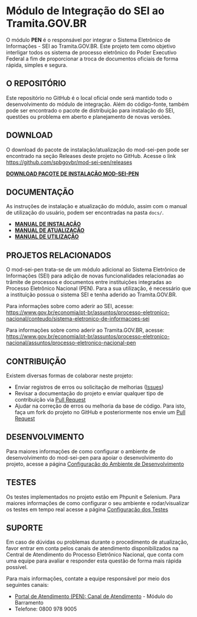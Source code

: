# Módulo de Integração do SEI ao Tramita.GOV.BR

O módulo **PEN** é o responsável por integrar o Sistema Eletrônico de Informações - SEI ao Tramita.GOV.BR. Este projeto tem como objetivo interligar todos os sistema de processo eletrônico do Poder Executivo Federal a fim de proporcionar a troca de documentos oficiais de forma rápida, simples e segura.


## O REPOSITÓRIO

Este repositório no GitHub é o local oficial onde será mantido todo o desenvolvimento do módulo de integração. Além do código-fonte, também pode ser encontrado o pacote de distribuição para instalação do SEI, questões ou problema em aberto e planejamento de novas versões.


## DOWNLOAD

O download do pacote de instalação/atualização do mod-sei-pen pode ser encontrado na seção Releases deste projeto no GitHub. 
Acesse o link https://github.com/spbgovbr/mod-sei-pen/releases

**[DOWNLOAD PACOTE DE INSTALAÇÃO MOD-SEI-PEN](https://github.com/spbgovbr/mod-sei-pen/releases)** 


## DOCUMENTAÇÃO

As instruções de instalação e atualização do módulo, assim com o manual de utilização do usuário,  podem ser encontradas na pasta `docs/`.

* **[MANUAL DE INSTALAÇÃO](docs/INSTALL.md)**
* **[MANUAL DE ATUALIZAÇÃO](docs/UPGRADE.md)**
* **[MANUAL DE UTILIZAÇÃO](docs/USAGE.md)**

## PROJETOS RELACIONADOS

O mod-sei-pen trata-se de um módulo adicional ao Sistema Eletrônico de Informações (SEI) para adição de novas funcionalidades relacionadas ao trâmite de processos e documentos entre instituições integradas ao Processo Eletrônico Nacional (PEN). Para a sua utilização, é necessário que a instituição possua o sistema SEI e tenha aderido ao Tramita.GOV.BR.

Para informações sobre como aderir ao SEI, acesse: 
https://www.gov.br/economia/pt-br/assuntos/processo-eletronico-nacional/conteudo/sistema-eletronico-de-informacoes-sei


Para informações sobre como aderir ao Tramita.GOV.BR, acesse:
https://www.gov.br/economia/pt-br/assuntos/processo-eletronico-nacional/assuntos/processo-eletronico-nacional-pen


## CONTRIBUIÇÃO

Existem diversas formas de colaborar neste projeto:

* Enviar registros de erros ou solicitação de melhorias ([Issues](https://github.com/spbgovbr/mod-sei-pen/issues))
* Revisar a documentação do projeto e enviar qualquer tipo de contribuição via [Pull Request](https://github.com/spbgovbr/mod-sei-pen/pulls)
* Ajudar na correção de erros ou melhoria da base de código. Para isto, faça um fork do projeto no GitHub e posteriormente nos envie um [Pull Request](https://github.com/spbgovbr/mod-sei-pen/pulls)

## DESENVOLVIMENTO

Para maiores informações de como configurar o ambiente de desenvolvimento do mod-sei-pen para apoiar o desenvolvimento do projeto, acesse a página [Configuração do Ambiente de Desenvolvimento](docs/DESENV.md)

## TESTES

Os testes implementados no projeto estão em Phpunit e Selenium.
Para maiores informações de como configurar o seu ambiente e rodar/visualizar os testes em tempo real acesse a página [Configuração dos Testes](docs/TESTE.md)

## SUPORTE

Em caso de dúvidas ou problemas durante o procedimento de atualização, favor entrar em conta pelos canais de atendimento disponibilizados na Central de Atendimento do Processo Eletrônico Nacional, que conta com uma equipe para avaliar e responder esta questão de forma mais rápida possível.

Para mais informações, contate a equipe responsável por meio dos seguintes canais:
- [Portal de Atendimento (PEN): Canal de Atendimento](https://portaldeservicos.economia.gov.br) - Módulo do Barramento
- Telefone: 0800 978 9005

